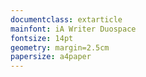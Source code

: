 ```yaml
---
documentclass: extarticle
mainfont: iA Writer Duospace
fontsize: 14pt
geometry: margin=2.5cm
papersize: a4paper
---
```

<!-- pandoc base_markdown.md -o base_markdown.pdf --pdf-engine=lualatex --number-sections -->
